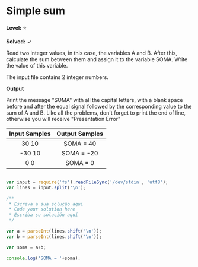 # Simple sum

**Level:** :star:

**Solved:** ✓

<p> Read two integer values, in this case, the variables A and B. After this, calculate the sum between them and assign it to the variable SOMA. Write the value of this variable.</p>

<!-- Leia dois valores dos números , neste caso , a variável A e B . depois disto , calcule a soma entre them e assign it para a variável soma .
escreva o valor desta variavél .


<strong> Input </strong>

<!-- Entrada -->

<p> The input file contains 2 integer numbers.</p>

<!-- A entrada do arquivo contém 2 números inteiros -->

<strong> Output </strong>

<!-- Saida -->

<p> Print the message "SOMA" with all the capital letters, with a blank space before and after the equal signal followed by the corresponding value to the sum of A and B. Like all the problems, don't forget to print the end of line, otherwise you will receive "Presentation Error" </p>

<!-- Imprima a mensagem "SOMA" com toda o capital das letras com um espaço em branco antes e depois o sinal de igual seguindo o correspondende para o valor a soma de A e B . Like todo o problema, não esqueça para imprimir a fim da linha , otherwise voce vai receber "Apresentação de erro" -->


| Input Samples |  Output Samples |
|:--:|:--:|
|30 10 | SOMA = 40 |
|-30 10 | SOMA = -20 |
|0 0 | SOMA = 0 |

```javascript 

var input = require('fs').readFileSync('/dev/stdin', 'utf8');
var lines = input.split('\n');

/**
 * Escreva a sua solução aqui
 * Code your solution here
 * Escriba su solución aquí
 */

var a = parseInt(lines.shift('\n'));
var b = parseInt(lines.shift('\n'));

var soma = a+b;

console.log('SOMA = '+soma);


```
